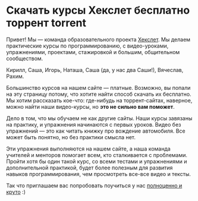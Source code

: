 # Скачать курсы Хекслет бесплатно торрент torrent

Привет! Мы — команда образовательного проекта [Хекслет](https://ru.hexlet.io/). Мы делаем практические курсы по программированию, с видео-уроками, упражнениями, проектами, стажировкой и большим, общительном сообществом. 

Кирилл, Саша, Игорь, Наташа, Саша (да, у нас два Саши!), Вячеслав, Рахим.

Большинство курсов на нашем сайте — платные. Возможно, вы попали на эту страницу потому, что хотите найти способ скачать их бесплатно. Мы хотим рассказать кое-что: где-нибудь на торрент-сайтах, наверное, можно найти наши видео-курсы, но **это не сильно вам поможет**.

Дело в том, что мы обучаем не как другие сайты. Наши курсы завязаны на практику, и упражнения начинаются с первых уроков. Видео без упражнений — это как читать книжку про вождение автомобиля. Все может быть понятно, но без практики смысла нет.

Эти упражнения выполняются на нашем сайте, а наша команда учителей и менторов помогает всем, кто сталкивается с проблемами. Пройти хотя бы один такой курс, со всеми тестами и упражнениями и дополнительной практикой, будет более полезным для развития навыков программирования, чем просмотреть все-все видео и тексты.

Так что приглашаем вас попробовать поучиться у нас [полноценно и круто](https://ru.hexlet.io/) :)
